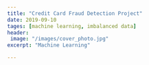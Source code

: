 ```yaml
---
title: "Credit Card Fraud Detection Project"
date: 2019-09-10
tages: [machine learning, imbalanced data]
header:
 image: "/images/cover_photo.jpg"
excerpt: "Machine Learning"

---
```

